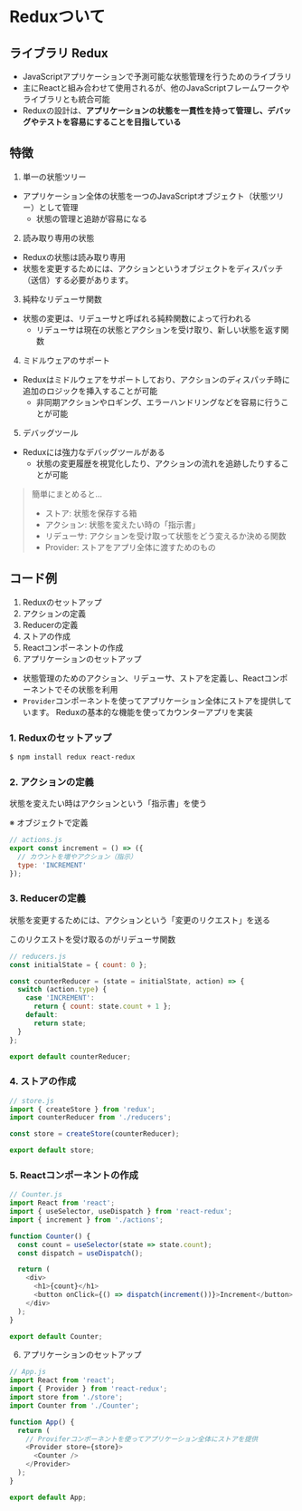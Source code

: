 # Reduxついて
## ライブラリ Redux

- JavaScriptアプリケーションで予測可能な状態管理を行うためのライブラリ
- 主にReactと組み合わせて使用されるが、他のJavaScriptフレームワークやライブラリとも統合可能
- Reduxの設計は、**アプリケーションの状態を一貫性を持って管理し、デバッグやテストを容易にすることを目指している**

## 特徴
1. 単一の状態ツリー
- アプリケーション全体の状態を一つのJavaScriptオブジェクト（状態ツリー）として管理
    - 状態の管理と追跡が容易になる

2. 読み取り専用の状態
- Reduxの状態は読み取り専用
- 状態を変更するためには、アクションというオブジェクトをディスパッチ（送信）する必要があります。

3. 純粋なリデューサ関数
- 状態の変更は、リデューサと呼ばれる純粋関数によって行われる
    - リデューサは現在の状態とアクションを受け取り、新しい状態を返す関数

4. ミドルウェアのサポート
- Reduxはミドルウェアをサポートしており、アクションのディスパッチ時に追加のロジックを挿入することが可能
    - 非同期アクションやロギング、エラーハンドリングなどを容易に行うことが可能

5. デバッグツール
- Reduxには強力なデバッグツールがある
    - 状態の変更履歴を視覚化したり、アクションの流れを追跡したりすることが可能

> 簡単にまとめると...
>- ストア: 状態を保存する箱
>- アクション: 状態を変えたい時の「指示書」
>- リデューサ: アクションを受け取って状態をどう変えるか決める関数
>- Provider: ストアをアプリ全体に渡すためのもの



## コード例
1. Reduxのセットアップ
2. アクションの定義
3. Reducerの定義
4. ストアの作成
5. Reactコンポーネントの作成
6. アプリケーションのセットアップ

- 状態管理のためのアクション、リデューサ、ストアを定義し、Reactコンポーネントでその状態を利用
- `Provider`コンポーネントを使ってアプリケーション全体にストアを提供しています。
Reduxの基本的な機能を使ってカウンターアプリを実装

### 1. Reduxのセットアップ
```sh
$ npm install redux react-redux
```

### 2. アクションの定義
状態を変えたい時はアクションという「指示書」を使う

※ オブジェクトで定義
```js
// actions.js
export const increment = () => ({
  // カウントを増やアクション（指示）
  type: 'INCREMENT'
});

```
### 3. Reducerの定義
状態を変更するためには、アクションという「変更のリクエスト」を送る

このリクエストを受け取るのがリデューサ関数
```js
// reducers.js
const initialState = { count: 0 };

const counterReducer = (state = initialState, action) => {
  switch (action.type) {
    case 'INCREMENT':
      return { count: state.count + 1 };
    default:
      return state;
  }
};

export default counterReducer;
```
### 4. ストアの作成
```js
// store.js
import { createStore } from 'redux';
import counterReducer from './reducers';

const store = createStore(counterReducer);

export default store;

```
### 5. Reactコンポーネントの作成
```js
// Counter.js
import React from 'react';
import { useSelector, useDispatch } from 'react-redux';
import { increment } from './actions';

function Counter() {
  const count = useSelector(state => state.count);
  const dispatch = useDispatch();

  return (
    <div>
      <h1>{count}</h1>
      <button onClick={() => dispatch(increment())}>Increment</button>
    </div>
  );
}

export default Counter;

```


6. アプリケーションのセットアップ
```js
// App.js
import React from 'react';
import { Provider } from 'react-redux';
import store from './store';
import Counter from './Counter';

function App() {
  return (
    // Proviferコンポーネントを使ってアプリケーション全体にストアを提供
    <Provider store={store}>
      <Counter />
    </Provider>
  );
}

export default App;

```
